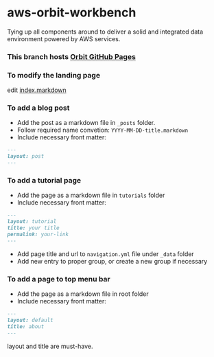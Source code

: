 # aws-orbit-workbench
Tying up all components around to deliver a solid and integrated data environment powered by AWS services.

### This branch hosts [Orbit GitHub Pages](https://awslabs.github.io/aws-orbit-workbench/)

### To modify the landing page
edit [index.markdown](./index.markdown)

### To add a blog post
- Add the post as a markdown file in `_posts` folder. 
- Follow required name convetion:
`YYYY-MM-DD-title.markdown`
- Include necessary front matter:
```markdown
---
layout: post
---
```

### To add a tutorial page
- Add the page as a markdown file in `tutorials` folder
- Include necessary front matter:
```markdown
---
layout: tutorial
title: your title
permalink: your-link
---
```
- Add page title and url to `navigation.yml` file under `_data` folder
- Add new entry to proper group, or create a new group if necessary

### To add a page to top menu bar
- Add the page as a markdown file in root folder
- Include necessary front matter:
```markdown
---
layout: default
title: about
---
```
layout and title are must-have.

